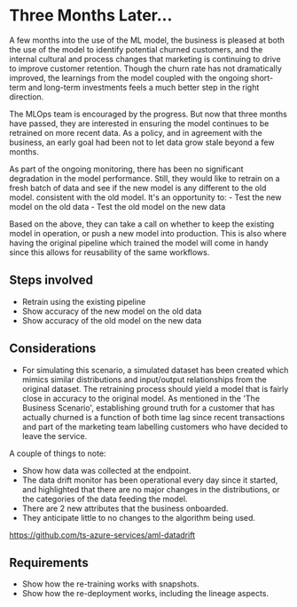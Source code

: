 # Three Months Later...
A few months into the use of the ML model, the business is pleased at both the use of the model to identify
potential churned customers, and the internal cultural and process changes that marketing is continuing to
drive to improve customer retention. Though the churn rate has not dramatically improved, the learnings from
the model coupled with the ongoing short-term and long-term investments feels a much better step in the right
direction.

The MLOps team is encouraged by the progress. But now that three months have passed, they are interested in
ensuring the model continues to be retrained on more recent data. As a policy, and in agreement with the
business, an early goal had been not to let data grow stale beyond a few months.

As part of the ongoing monitoring, there has been no significant degradation in the model performance. Still,
they would like to retrain on a fresh batch of data and see if the new model is any different to the old
model.
consistent with the old model. It's an opportunity to:
	- Test the new model on the old data
	- Test the old model on the new data

Based on the above, they can take a call on whether to keep the existing model in operation, or push a new
model into production. This is also where having the original pipeline which trained the model will come in
handy since this allows for reusability of the same workflows.

## Steps involved
- Retrain using the existing pipeline
- Show accuracy of the new model on the old data
- Show accuracy of the old model on the new data


## Considerations
- For simulating this scenario, a simulated dataset has been created which mimics similar distributions and
  input/output relationships from the original dataset. The retraining process should yield a model that is
  fairly close in accuracy to the original model. As mentioned in the 'The Business Scenario', establishing
  ground truth for a customer that has actually churned is a function of both time lag since recent
  transactions and part of the marketing team labelling customers who have decided to leave the service.


A couple of things to note:
- Show how data was collected at the endpoint.
- The data drift monitor has been operational every day since it started, and highlighted that there are no
  major changes in the distributions, or the categories of the data feeding the model.
- There are 2 new attributes that the business onboarded.
- They anticipate little to no changes to the algorithm being used.

https://github.com/ts-azure-services/aml-datadrift

## Requirements
- Show how the re-training works with snapshots.
- Show how the re-deployment works, including the lineage aspects.
